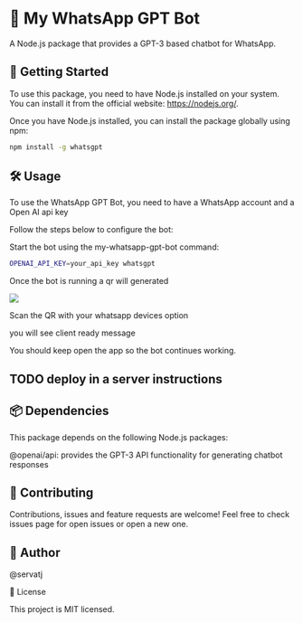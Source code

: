 # 🤖 My WhatsApp GPT Bot

A Node.js package that provides a GPT-3 based chatbot for WhatsApp.

## 🚀 Getting Started

To use this package, you need to have Node.js installed on your system. You can install it from the official website: https://nodejs.org/.

Once you have Node.js installed, you can install the package globally using npm:

```sh
npm install -g whatsgpt
````

## 🛠️ Usage

To use the WhatsApp GPT Bot, you need to have a WhatsApp account and a Open AI api key

Follow the steps below to configure the bot:

Start the bot using the my-whatsapp-gpt-bot command:

```sh
OPENAI_API_KEY=your_api_key whatsgpt
```

Once the bot is running a qr will generated

![](https://miro.medium.com/v2/resize:fit:720/format:webp/0*i1uorrA3688L-_iO.png)

Scan the QR with your whatsapp devices option

you will see client ready message

You should keep open the app so the bot continues working.

## TODO deploy in a server instructions

## 📦 Dependencies

This package depends on the following Node.js packages:

@openai/api: provides the GPT-3 API functionality for generating chatbot responses

## 🤝 Contributing

Contributions, issues and feature requests are welcome! Feel free to check issues page for open issues or open a new one.

## 👤 Author

@servatj

📝 License

This project is MIT licensed.
